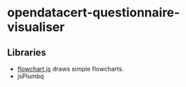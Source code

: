 # opendatacert-questionnaire-visualiser

## Libraries

* [flowchart.js][FLOWCHARTJS] draws simple flowcharts.
* jsPlumbq

[FLOWCHARTJS]: http://adrai.github.io/flowchart.js/
